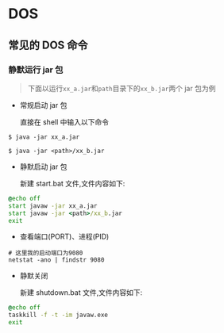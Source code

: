 # DOS

>

## 常见的 DOS 命令

### 静默运行 jar 包

> 下面以运行`xx_a.jar`和`path`目录下的`xx_b.jar`两个 jar 包为例

- 常规启动 jar 包

  直接在 shell 中输入以下命令

```shell
$ java -jar xx_a.jar
```

```shell
$ java -jar <path>/xx_b.jar
```

- 静默启动 jar 包

  新建 start.bat 文件,文件内容如下:

```bat
@echo off
start javaw -jar xx_a.jar
start javaw -jar <path>/xx_b.jar
exit
```

- 查看端口(PORT)、进程(PID)

```shell
# 这里我的启动端口为9080
netstat -ano | findstr 9080
```

- 静默关闭

  新建 shutdown.bat 文件,文件内容如下:

```bat
@echo off
taskkill -f -t -im javaw.exe
exit
```
